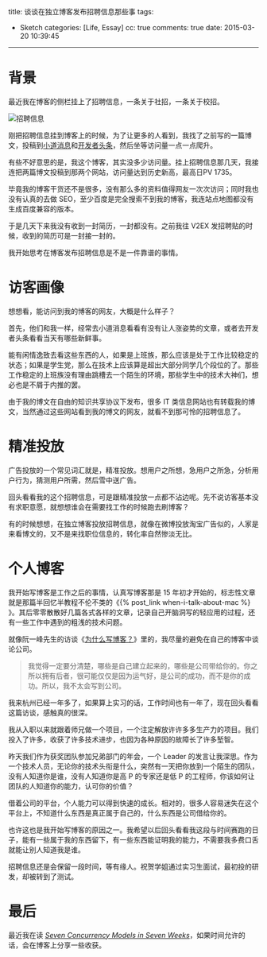 title: 谈谈在独立博客发布招聘信息那些事
tags:
  - Sketch
categories: [Life, Essay]
cc: true
comments: true
date: 2015-03-20 10:39:45
---

# 背景

最近我在博客的侧栏挂上了招聘信息，一条关于社招，一条关于校招。

![招聘信息](http://ww2.sinaimg.cn/large/e724cbefgw1exdxlggtkyj207708pwf6.jpg)

刚把招聘信息挂到博客上的时候，为了让更多的人看到，我找了之前写的一篇博文，投稿到[小道消息][1]和[开发者头条][2]，然后坐等访问量一点一点爬升。

<!-- more -->

有些不好意思的是，我这个博客，其实没多少访问量。挂上招聘信息那几天，我接连把两篇博文投稿到那两个网站，访问量达到历史新高，最高日PV 1735。

毕竟我的博客干货还不是很多，没有那么多的资料值得网友一次次访问；同时我也没有认真的去做 SEO，至少百度是完全搜索不到我的博客，我连站点地图都没有生成百度兼容的版本。

于是几天下来我没有收到一封简历，一封都没有。之前我往 V2EX 发招聘贴的时候，收到的简历可是一封接一封的。

我开始思考在博客发布招聘信息是不是一件靠谱的事情。

# 访客画像

想想看，能访问到我的博客的网友，大概是什么样子？

首先，他们和我一样，经常去小道消息看看有没有让人涨姿势的文章，或者去开发者头条看看当天有哪些新鲜事。

能有闲情逸致去看这些东西的人，如果是上班族，那么应该是处于工作比较稳定的状态；如果是学生党，那么在技术上应该算是超出大部分同学几个段位的了。那些工作稳定的上班族没有理由跳槽去一个陌生的环境，那些学生中的技术大神们，想必也是不屑于内推的罢。

由于我的博文在自由的知识共享协议下发布，很多 IT 类信息网站也有转载我的博文，当然通过这些网站看到我的博文的网友，就看不到那可怜的招聘信息了。

# 精准投放

广告投放的一个常见词汇就是，精准投放。想用户之所想，急用户之所急，分析用户行为，猜测用户所需，然后雪中送广告。

回头看看我的这个招聘信息，可是跟精准投放一点都不沾边呢。先不说访客基本没有求职意愿，就想想谁会在需要找工作的时候跑去刷博客？

有的时候想想，在独立博客投放招聘信息，就像在微博投放淘宝广告似的，人家是来看博文的，又不是来找职位信息的，转化率自然惨淡无比。

# 个人博客

我开始写博客是工作之后的事情，认真写博客那是 15 年初才开始的，标志性文章就是那篇半回忆半教程不伦不类的《{% post_link when-i-talk-about-mac %}
》。其后零零散散好几篇各式各样的文章，记录自己开脑洞写的轻应用的过程，还有一些工作中遇到的粗浅的技术问题。

就像阮一峰先生的访谈《[为什么写博客？][4]》里的，我尽量的避免在自己的博客中谈论公司。

> 我觉得一定要分清楚，哪些是自己建立起来的，哪些是公司带给你的。你之所以拥有后者，很可能仅仅是因为运气好，是公司的成功，而不是你的成功。所以，我不太会写到公司。

我来杭州已经一年多了，如果算上实习的话，工作时间也有一年了，现在回头看看这篇访谈，感触真的很深。

我从入职以来就跟着师兄做一个项目，一个注定解放许许多多生产力的项目。我们投入了许多，收获了许多技术进步，也因为各种原因的故障长了许多堑智。

昨天我们作为获奖团队参加兄弟部门的年会，一个 Leader 的发言让我深思。作为一个技术人员，无论你的技术头衔是什么，突然有一天把你放到一个陌生的团队，没有人知道你是谁，没有人知道你是高 P 的专家还是低 P 的工程师，你该如何让团队的人知道你的能力，认可你的价值？

借着公司的平台，个人能力可以得到快速的成长。相对的，很多人容易迷失在这个平台上，不知道什么东西是真正属于自己的，什么东西是公司借给你的。

也许这也是我开始写博客的原因之一。我希望以后回头看看我这段与时间赛跑的日子，能有一些属于我的东西留下，有一些东西能证明我的能力，不需要我多费口舌就能让别人知道我是谁。

招聘信息还是会保留一段时间，等有缘人。祝贺学姐通过实习生面试，最初投的研发，却被转到了测试。

# 最后

最近我在读 *[Seven Concurrency Models in Seven Weeks][5]*，如果时间允许的话，会在博客上分享一些收获。

[1]: http://news.dbanotes.net
[2]: http://toutiao.io
[4]: http://www.ituring.com.cn/article/111023
[5]: https://book.douban.com/subject/25736606/
